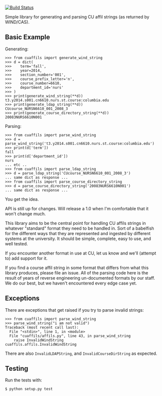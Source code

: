 [![Build Status](https://travis-ci.org/ccnmtl/cuaffils.svg?branch=master)](https://travis-ci.org/ccnmtl/cuaffils)

Simple library for generating and parsing CU affil
strings (as returned by WIND/CAS).

## Basic Example

Generating:

    >>> from cuaffils import generate_wind_string
    >>> d = dict(
    >>>    term='fall',
    >>>    year=2014,
    >>>    section_number='001',
    >>>    course_prefix_letter='n',
    >>>    course_number=6610,
    >>>    department_id='nurs'
    >>> )
    >>> print(generate_wind_string(**d))
    t3.y2014.s001.cn6610.nurs.st.course:columbia.edu
    >>> print(generate_ldap_string(**d))
    CUcourse_NURSN6610_001_2008_3
    >>> print(generate_course_directory_string(**d))
    20083NURS6610N001

Parsing:

    >>> from cuaffils import parse_wind_string
    >>> d = parse_wind_string('t3.y2014.s001.cn6610.nurs.st.course:columbia.edu')
    >>> print(d['term'])
    fall
    >>> print(d['department_id'])
    nurs
    ... etc ..
    >>> from cuaffils import parse_ldap_string
    >>> d = parse_ldap_string('CUcourse_NURSN6610_001_2008_3')
    ... same dict as response ...
    >>> from cuaffils import parse_course_directory_string
    >>> d = parse_course_directory_string('20083NURS6610N001')
    ... same dict as response ...

You get the idea.

API is still up for changes. Will release a 1.0 when I'm comfortable
that it won't change much.

This library aims to be the central point for handling CU affils
strings in whatever "standard" format they need to be handled in. Sort
of a babelfish for the different ways that they are represented
and ingested by different systems at the university. It should be
simple, complete, easy to use, and well tested.

If you encounter another format in use at CU, let us know and
we'll (attempt to) add support for it.

If you find a course affil string in some format that differs from
what this library produces, please file an issue. All of the parsing
code here is the result of years of reverse engineering un-documented
formats by our staff. We do our best, but we haven't encountered every
edge case yet.

## Exceptions

There are exceptions that get raised if you try to parse invalid
strings:

    >>> from cuaffils import parse_wind_string
    >>> parse_wind_string("i am not valid")
    Traceback (most recent call last):
      File "<stdin>", line 1, in <module>
      File "cuaffils/affils.py", line 43, in parse_wind_string
        raise InvalidWindString
    cuaffils.affils.InvalidWindString

There are also `InvalidLDAPString`, and `InvalidCourseDirString`
as expected.

## Testing

Run the tests with:

    $ python setup.py test
